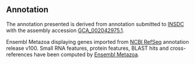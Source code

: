**Annotation**
----------

The annotation presented is derived from annotation submitted to
[INSDC](http://www.insdc.org) with the assembly accession [GCA\_002042975.1](http://www.ebi.ac.uk/ena/data/view/GCA_002042975.1).

Ensembl Metazoa displaying genes imported from [NCBI RefSeq](https://www.ncbi.nlm.nih.gov/genome/annotation_euk/Orbicella_faveolata/100) annotation release v100.
Small RNA features, protein features, BLAST hits and cross-references have been
computed by [Ensembl Metazoa](https://metazoa.ensembl.org/info/genome/annotation/index.html).
